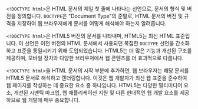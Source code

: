 `<!DOCTYPE html>`은 HTML 문서의 제일 첫 줄에 나타나는 선언으로, 문서의 형식 및 버전을 정의합니다. `DOCTYPE`은 "Document Type"의 준말로, HTML 문서의 버전 및 규격을 지정하여 웹 브라우저에게 문서를 어떻게 해석해야 하는지 알려줍니다.

`<!DOCTYPE html>`은 HTML5 버전의 문서를 나타내며, HTML5는 최신 HTML 표준입니다. 이 선언은 이전 버전의 HTML 문서에서 사용되던 복잡한 `DOCTYPE` 선언을 간소화하고 표준을 통일시키기 위해 도입되었습니다. HTML5는 더 많은 기능과 개선된 구조를 제공하며, 모바일 장치와 다양한 브라우저에서 웹 콘텐츠를 더 효과적으로 다룹니다.

`<!DOCTYPE html>`을 HTML 문서의 시작 부분에 추가하면, 웹 브라우저는 해당 문서를 HTML5 문서로 해석하고 렌더링합니다. 이것은 웹 개발자가 최신 웹 표준을 준수하여 웹 페이지를 작성하는 데 중요한 요소 중 하나입니다. HTML5는 다양한 멀티미디어 요소, 개선된 시맨틱 마크업, 웹 애플리케이션 지원 및 다른 현대적인 웹 개발 요소를 제공하므로 웹 개발에 매우 중요합니다.